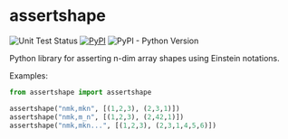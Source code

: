 # assertshape

![Unit Test Status](https://github.com/steinwaywhw/assertshape/actions/workflows/unit-tests.yml/badge.svg)
[![PyPI](https://img.shields.io/pypi/v/assertshape)](https://pypi.org/project/assertshape/)
![PyPI - Python Version](https://img.shields.io/pypi/pyversions/assertshape)

Python library for asserting n-dim array shapes using Einstein notations.

Examples: 

```python
from assertshape import assertshape

assertshape("nmk,mkn", [(1,2,3), (2,3,1)])
assertshape("nmk,m_n", [(1,2,3), (2,42,1)])
assertshape("nmk,mkn...", [(1,2,3), (2,3,1,4,5,6)])
```
